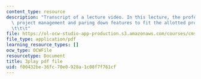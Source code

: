 ```yaml
---
content_type: resource
description: "Transcript of a lecture video. In this lecture, the professors discuss\
  \ project management and paring down features to fit the allotted project timeframe.\t\
  \t\t\t"
file: https://ol-ocw-studio-app-production.s3.amazonaws.com/courses/cms-611j-creating-video-games-fall-2014/f00432be36fc70e0928a1c08f7f761cf_Ya8wC2rNQK0.pdf
file_type: application/pdf
learning_resource_types: []
ocw_type: OCWFile
resourcetype: Document
title: 3play pdf file
uid: f00432be-36fc-70e0-928a-1c08f7f761cf
---
```

